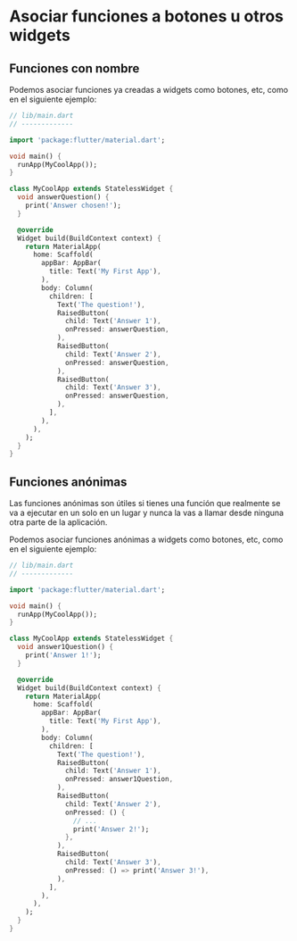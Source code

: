# Asociar funciones a botones u otros widgets

## Funciones con nombre

Podemos asociar funciones ya creadas a widgets como botones, etc, como en el siguiente ejemplo:

```dart
// lib/main.dart
// -------------

import 'package:flutter/material.dart';

void main() {
  runApp(MyCoolApp());
}

class MyCoolApp extends StatelessWidget {
  void answerQuestion() {
    print('Answer chosen!');
  }

  @override
  Widget build(BuildContext context) {
    return MaterialApp(
      home: Scaffold(
        appBar: AppBar(
          title: Text('My First App'),
        ),
        body: Column(
          children: [
            Text('The question!'),
            RaisedButton(
              child: Text('Answer 1'),
              onPressed: answerQuestion,
            ),
            RaisedButton(
              child: Text('Answer 2'),
              onPressed: answerQuestion,
            ),
            RaisedButton(
              child: Text('Answer 3'),
              onPressed: answerQuestion,
            ),
          ],
        ),
      ),
    );
  }
}
```

## Funciones anónimas

Las funciones anónimas son útiles si tienes una función que realmente se va a ejecutar en un solo en un lugar y nunca la vas a llamar desde ninguna otra parte de la aplicación.

Podemos asociar funciones anónimas a widgets como botones, etc, como en el siguiente ejemplo:

```dart
// lib/main.dart
// -------------

import 'package:flutter/material.dart';

void main() {
  runApp(MyCoolApp());
}

class MyCoolApp extends StatelessWidget {
  void answer1Question() {
    print('Answer 1!');
  }

  @override
  Widget build(BuildContext context) {
    return MaterialApp(
      home: Scaffold(
        appBar: AppBar(
          title: Text('My First App'),
        ),
        body: Column(
          children: [
            Text('The question!'),
            RaisedButton(
              child: Text('Answer 1'),
              onPressed: answer1Question,
            ),
            RaisedButton(
              child: Text('Answer 2'),
              onPressed: () {
                // ...
                print('Answer 2!');
              },
            ),
            RaisedButton(
              child: Text('Answer 3'),
              onPressed: () => print('Answer 3!'),
            ),
          ],
        ),
      ),
    );
  }
}
```